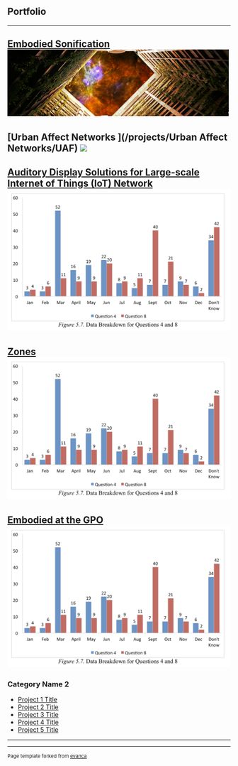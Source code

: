 ## Portfolio

---

[Embodied Sonification](/projects/embodied_sonification/embodied_sonification)
<img src="images/tabs/HCtab.png?raw=true"/>
---
[Urban Affect Networks ](/projects/Urban Affect Networks/UAF)
<img src="images/tabs/UAFtabs.png?raw=true"/>
---
[Auditory Display Solutions for Large-scale Internet of Things (IoT) Network ](/projects/ad4iot/AD4IoT)
<img src="images/data.png?raw=true"/>
---
[Zones](/projects/embodied_sonification/embodied_sonification)
<img src="images/data.png?raw=true"/>
---
[Embodied at the GPO](/projects/embodied_sonification/embodied_sonification)
<img src="images/data.png?raw=true"/>
---



### Category Name 2

- [Project 1 Title](http://example.com/)
- [Project 2 Title](http://example.com/)
- [Project 3 Title](http://example.com/)
- [Project 4 Title](http://example.com/)
- [Project 5 Title](http://example.com/)

---




---
<p style="font-size:11px">Page template forked from <a href="https://github.com/evanca/quick-portfolio">evanca</a></p>
<!-- Remove above link if you don't want to attibute -->
